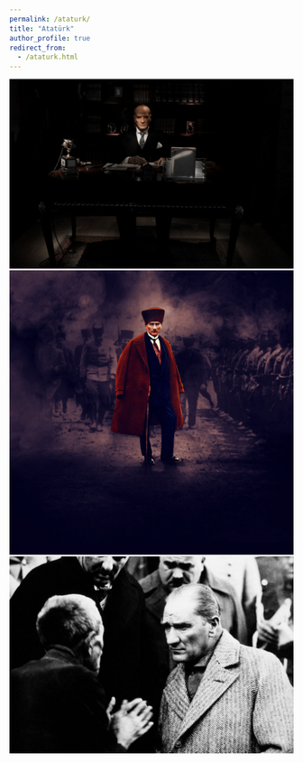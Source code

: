 ```yaml
---
permalink: /ataturk/
title: "Atatürk"
author_profile: true
redirect_from: 
  - /ataturk.html
---
```


[//]: # (This may be the most platform independent comment)
[//]: # (<img src='/images/posts/owl-1.png'>)
![Atatürk](/images/ataturk/ataturk-01.jpg "Atatürk")
![Atatürk](/images/ataturk/ataturk-02.jpg "Atatürk")
![Atatürk](/images/ataturk/ataturk-03.jpg "Atatürk")
